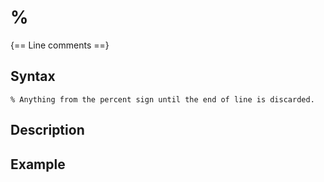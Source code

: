 # %

{== Line comments ==}


## Syntax

    % Anything from the percent sign until the end of line is discarded.


## Description

## Example



